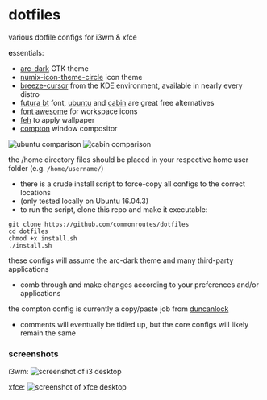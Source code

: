 # dotfiles
various dotfile configs for i3wm &amp; xfce


**e**ssentials:
- [arc-dark](https://github.com/horst3180/Arc-theme) GTK theme
- [numix-icon-theme-circle](https://github.com/numixproject/numix-icon-theme-circle) icon theme
- [breeze-cursor](https://store.kde.org/content/show.php/Breeze?content=165371) from the KDE environment, available in nearly every distro
- [futura bt](https://www.fontshop.com/families/futura-bt) font, [ubuntu](http://font.ubuntu.com/) and [cabin](https://fonts.google.com/specimen/Cabin) are great free alternatives
- [font awesome](http://fontawesome.io/) for workspace icons
- [feh](https://feh.finalrewind.org/) to apply wallpaper
- [compton](https://github.com/chjj/compton) window compositor

![ubuntu comparison](https://i.imgur.com/xunPA53.png)
![cabin comparison](https://i.imgur.com/HQwO2VA.png)

**t**he /home directory files should be placed in your respective home user folder (e.g. `/home/username/`)<br>
- there is a crude install script to force-copy all configs to the correct locations
- (only tested locally on Ubuntu 16.04.3)
- to run the script, clone this repo and make it executable:

`git clone https://github.com/commonroutes/dotfiles`<br>
`cd dotfiles`<br>
`chmod +x install.sh`<br>
`./install.sh`

**t**hese configs will assume the arc-dark theme and many third-party applications<br>
- comb through and make changes according to your preferences and/or applications<br>

**t**he compton config is currently a copy/paste job from [duncanlock](http://duncanlock.net/blog/2013/06/07/how-to-switch-to-compton-for-beautiful-tear-free-compositing-in-xfce/)<br>
- comments will eventually be tidied up, but the core configs will likely remain the same


### screenshots

i3wm:
![screenshot of i3 desktop](https://i.imgur.com/rp8CbHK.png)

xfce:
![screenshot of xfce desktop](http://i.imgur.com/iNBgywE.png)
